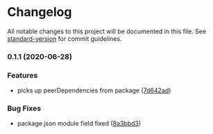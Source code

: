 # Changelog

All notable changes to this project will be documented in this file. See [standard-version](https://github.com/conventional-changelog/standard-version) for commit guidelines.

### 0.1.1 (2020-06-28)


### Features

* picks up peerDependencies from package ([7d642ad](https://github.com/toolbuilder/rollup-plugin-create-test-package-json/commit/7d642ad5384284ae8c1891f55e15fe877aba1838))


### Bug Fixes

* package.json module field fixed ([8a3bbd3](https://github.com/toolbuilder/rollup-plugin-create-test-package-json/commit/8a3bbd3155ea891ff5be765927ddd652c20a31e6))
